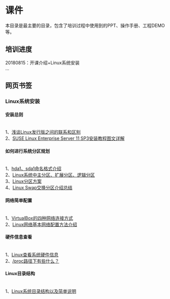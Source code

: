 # 课件
本目录是最主要的目录，包含了培训过程中使用到的PPT、操作手册、工程DEMO等。

## 培训进度
20180815：开课介绍+Linux系统安装
<br>...

## 网页书签
### Linux系统安装
#### 安装总则
<br>1、<a href="https://blog.csdn.net/py_shell/article/details/52554402" target="_blank">浅谈Linux发行版之间的联系和区别</a>
<br>2、<a href="https://www.linuxidc.com/Linux/2017-03/141625.htm" target="_blank">SUSE Linux Enterprise Server 11 SP3安装教程图文详解</a>
#### 如何进行系统分区规划
<br>1、<a href="https://blog.csdn.net/clozxy/article/details/5301545" target="_blank">hda1、sda1命名格式介绍</a>
<br>2、<a href="https://blog.csdn.net/jimodeyangguang/article/details/7738056" target="_blank">Linux系统中主分区、扩展分区、逻辑分区</a>
<br>3、<a href="https://blog.csdn.net/explore_world/article/details/79081587" target="_blank">Linux分区方案</a>
<br>4、<a href="https://www.cnblogs.com/kerrycode/p/5246383.html" target="_blank">Linux Swap交换分区介绍总结</a>
#### 网络简单配置
<br>1、<a href="https://www.cnblogs.com/jpfss/p/8616613.html" target="_blank">VirtualBox的四种网络连接方式</a>
<br>2、<a href="https://www.cnblogs.com/lcword/p/8094345.html" target="_blank">Linux网络基本网络配置方法介绍</a>
#### 硬件信息查看
<br>1、<a href="https://www.cnblogs.com/losbyday/p/5842661.html" target="_blank">Linux查看系统硬件信息</a>
<br>2、<a href="https://blog.csdn.net/oyhb_1992/article/details/77715346" target="_blank">/proc路径下有些什么？</a>
#### Linux目录结构
<br>1、<a href="https://www.cnblogs.com/CoderJYF/p/6092604.html" target="_blank">Linux系统目录结构以及简单说明</a>
